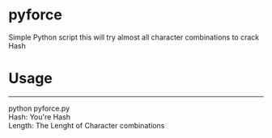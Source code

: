 # pyforce
Simple Python script   this will try almost all character combinations to crack Hash 


# Usage
---------------------------------

python pyforce.py   
Hash: You're Hash   
Length: The Lenght of Character combinations   

